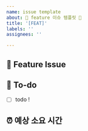```yaml
---
name: issue template
about: 🍯 feature 이슈 템플릿 🍯
title: '[FEAT]'
labels: ''
assignees: ''

---
```


## 📌  Feature Issue
<!-- 해당 기능에 대해 설명해주세요. -->

## 📝  To-do
<!-- 해야 할 일들을 적어주세요. -->
- [ ] todo !

## ⏰ 예상 소요 시간
<!-- 예상 소요시간을 적어주세요. -->


